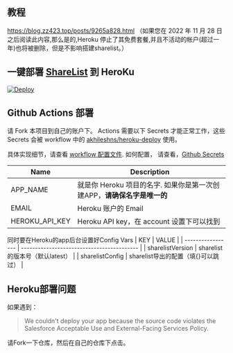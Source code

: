 ##  教程
https://blog.zz423.top/posts/9265a828.html
（如果您在 2022 年 11 月 28 日之后阅读此内容,那么是的,Heroku 停止了其免费套餐,并且不活动的帐户(超过一年)也将被删除，但是不影响搭建sharelist。）

## 一键部署 [ShareList](https://github.com/reruin/sharelist) 到 HeroKu 

[![Deploy](https://www.herokucdn.com/deploy/button.png)](https://heroku.com/deploy)

## Github Actions 部署

请 Fork 本项目到自己的账户下。 Actions 需要以下 Secrets 才能正常工作，这些 Secrets 会被 workflow 中的 [akhileshns/heroku-deploy](https://github.com/AkhileshNS/heroku-deploy) 使用。

具体实现细节，请查看 [workflow 配置文件](./.github/workflows/main.yml). 如何配置， 请查看，[Github Secrets](#github-secrets)

| Name              | Description                                |
| ----------------- | ------------------------------------------ |
| APP_NAME          | 就是你 Heroku 项目的名字. 如果你是第一次创建APP，**请确保名字是唯一的**|
| EMAIL             | Heroku 账户的 Email                      |
| HEROKU_API_KEY    | Heroku API key，在 account 设置下可以找到 |

同时要在Heroku的app后台设置好Config Vars
| KEY               | VALUE                                      |
| ----------------- | ------------------------------------------ |
| sharelistVersion  | sharelist的版本号（默认latest）              |
| sharelistConfig   | sharelist导出的配置（填{}可以跳过）          |

## Heroku部署问题

如果遇到：

> We couldn't deploy your app because the source code violates the Salesforce Acceptable Use and External-Facing Services Policy.

请Fork一下仓库，然后在自己的仓库下点击。
